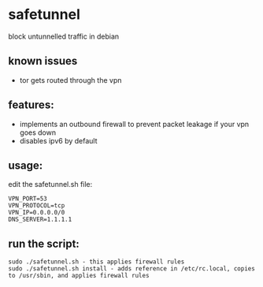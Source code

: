 # safetunnel
block untunnelled traffic in debian

## known issues
  - tor gets routed through the vpn 

## features:
  - implements an outbound firewall to prevent packet leakage if your vpn goes down
  - disables ipv6 by default

## usage:
edit the safetunnel.sh file:
````
VPN_PORT=53
VPN_PROTOCOL=tcp
VPN_IP=0.0.0.0/0
DNS_SERVER=1.1.1.1
````

## run the script:
````
sudo ./safetunnel.sh - this applies firewall rules
sudo ./safetunnel.sh install - adds reference in /etc/rc.local, copies to /usr/sbin, and applies firewall rules
````

